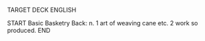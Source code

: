 TARGET DECK
ENGLISH

START
Basic
Basketry
Back: n. 1 art of weaving cane etc. 2 work so produced.
END
